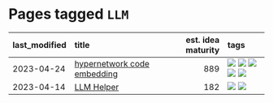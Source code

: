 # Pages tagged `LLM`

|last_modified|title|est. idea maturity|tags
|:---|:---|---:|:---|
|2023-04-24|[hypernetwork code embedding](../hypernetwork_embedding_for_code.md)|889|[![](https://img.shields.io/badge/tag-LLM-1043a5)](../tags/LLM.md) [![](https://img.shields.io/badge/tag-embeddings-35b163)](../tags/embeddings.md) [![](https://img.shields.io/badge/tag-machinelearning-c4fb38)](../tags/machinelearning.md) [![](https://img.shields.io/badge/tag-models-1eefac)](../tags/models.md) [![](https://img.shields.io/badge/tag-nlp-3f9741)](../tags/nlp.md)|
|2023-04-14|[LLM Helper](../llm-helper.md)|182|[![](https://img.shields.io/badge/tag-LLM-1043a5)](../tags/LLM.md) [![](https://img.shields.io/badge/tag-tooling-12eec5)](../tags/tooling.md)|
